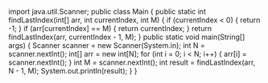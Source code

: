 import java.util.Scanner;
public class Main {
    public static int findLastIndex(int[] arr, int currentIndex, int M) {
        if (currentIndex < 0) {
            return -1;
        }
        if (arr[currentIndex] == M) {
            return currentIndex;
        }
        return findLastIndex(arr, currentIndex - 1, M);
    }
    public static void main(String[] args) {
        Scanner scanner = new Scanner(System.in);
        int N = scanner.nextInt();
        int[] arr = new int[N];
        for (int i = 0; i < N; i++) {
            arr[i] = scanner.nextInt();
        }
        int M = scanner.nextInt();
        int result = findLastIndex(arr, N - 1, M);
        System.out.println(result);
    }
}

